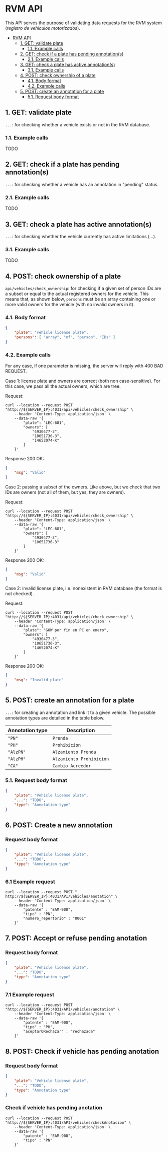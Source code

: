 # RVM API

This API serves the purpose of validating data requests for the RVM system (*registro de vehículos motorizados*).

- [RVM API](#rvm-api)
  - [1. GET: validate plate](#1-get-validate-plate)
    - [1.1. Example calls](#11-example-calls)
  - [2. GET: check if a plate has pending annotation(s)](#2-get-check-if-a-plate-has-pending-annotations)
    - [2.1. Example calls](#21-example-calls)
  - [3. GET: check a plate has active annotation(s)](#3-get-check-a-plate-has-active-annotations)
    - [3.1. Example calls](#31-example-calls)
  - [4. POST: check ownership of a plate](#4-post-check-ownership-of-a-plate)
    - [4.1. Body format](#41-body-format)
    - [4.2. Example calls](#42-example-calls)
  - [5. POST: create an annotation for a plate](#5-post-create-an-annotation-for-a-plate)
    - [5.1. Request body format](#51-request-body-format)

<!-- TODO: detail path, request/response format and insert example calls for each API method -->

## 1. GET: validate plate

`...`: for checking whether a vehicle exists or not in the RVM database.

### 1.1. Example calls

TODO <!-- TODO -->

## 2. GET: check if a plate has pending annotation(s)

`...`: for checking whether a vehicle has an annotation in "pending" status.

### 2.1. Example calls

TODO <!-- TODO -->

## 3. GET: check a plate has active annotation(s)

`...`: for checking whether the vehicle currently has active limitations (...).

### 3.1. Example calls

TODO <!-- TODO -->

## 4. POST: check ownership of a plate

`api/vehicles/check_ownership`: for checking if a given set of person IDs are a subset or equal to the actual registered owners for the vehicle. This means that, as shown below, `persons` must be an array containing one or more valid owners for the vehicle (with no invalid owners in it).

### 4.1. Body format

```json
{
    "plate": "vehicle license plate",
    "persons": [ "array", "of", "person", "IDs" ]
}
```

### 4.2. Example calls

For any case, if one parameter is missing, the server will reply with 400 BAD REQUEST.

Case 1: license plate and owners are correct (both non case-sensitive). For this case, we pass all the actual owners, which are tree.

Request:

```shell
curl --location --request POST "http://${SERVER_IP}:4031/api/vehicles/check_ownership" \
    --header 'Content-Type: application/json' \
    --data-raw '{
        "plate": "LEC-681",
        "owners": [
            "4930477-3",
            "10651736-3",
            "14652074-K"
        ]
    }'
```

Response 200 OK:

```json
{
    "msg": "Valid"
}
```

Case 2: passing a subset of the owners. Like above, but we check that two IDs are owners (not all of them, but yes, they are owners).

Request:

```shell
curl --location --request POST "http://${SERVER_IP}:4031/api/vehicles/check_ownership" \
    --header 'Content-Type: application/json' \
    --data-raw '{
        "plate": "LEC-681",
        "owners": [
            "4930477-3",
            "10651736-3"
        ]
    }'
```

Response 200 OK:

```json
{
    "msg": "Valid"
}
```

Case 2: invalid license plate, i.e. nonexistent in RVM database (the format is not checked).

Request:

```shell
curl --location --request POST "http://${SERVER_IP}:4031/api/vehicles/check_ownership" \
    --header 'Content-Type: application/json' \
    --data-raw '{
        "plate": "GOW por fin en PC en enero",
        "owners": [
            "4930477-3",
            "10651736-3",
            "14652074-K"
        ]
    }'
```

Response 200 OK:

```json
{
    "msg": "Invalid plate"
}
```

## 5. POST: create an annotation for a plate

`...`: for creating an annotation and link it to a given vehicle. The possible annotation types are detailed in the table below.

<!-- TODO: explain each abreviation -->
| Annotation type | Description |
| --------------- | ----------- |
| `"PN"`          | `Prenda`         |
| `"PH"`          | `Prohibicion`         |
| `"AlzPN"`       | `Alzamiento Prenda`         |
| `"AlzPH"`       | `Alzamiento Prohibicion`         |
| `"CA"`          | `Cambio Acreedor`         |

### 5.1. Request body format

```json
{
    "plate": "Vehicle license plate",
    "...": "TODO",
    "type": "Annotation type"
}
```
## 6. POST: Create a new annotation

<!-- TODO: add success or error examples -->
### Request body format

```json
{
    "plate": "Vehicle license plate",
    "...": "TODO",
    "type": "Annotation type"
}
```

### 6.1 Example request

```shell
curl --location --request POST " http://${SERVER_IP}:4031/API/vehicles/anotation" \
    --header 'Content-Type: application/json' \
    --data-raw '{
        "patente" : "EAM-900",
        "tipo" : "PN",
        "numero_repertorio" : "0001"
    }'
```

## 7. POST: Accept or refuse pending anotation

<!-- TODO: add success or error examples -->
### Request body format

```json
{
    "plate": "Vehicle license plate",
    "...": "TODO",
    "type": "Annotation type"
}
```

### 7.1 Example request

```shell
curl --location --request POST "http://${SERVER_IP}:4031/API/vehicles/anotation" \
    --header 'Content-Type: application/json' \
    --data-raw '{
        "patente" : "EAM-900",
        "tipo" : "PH",
        "aceptarORechazar" : "rechazada"
    }'
```

## 8. POST: Check if vehicle has pending anotation
<!-- TODO: add success or error examples -->
### Request body format

```json
{
    "plate": "Vehicle license plate",
    "...": "TODO",
    "type": "Annotation type"
}
```

### Check if vehicle has pending anotation

```shell
curl --location --request POST "http://${SERVER_IP}:4031/API/vehicles/checkAnotacion" \
    --header 'Content-Type: application/json' \
    --data-raw '{
        "patente" : "EAM-900",
        "tipo" : "PN"
    }'
```
